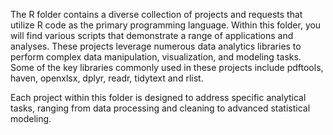 The R folder contains a diverse collection of projects and requests that utilize R code as the primary programming language. Within this folder, you will find various scripts that demonstrate a range of applications and analyses. These projects leverage numerous data analytics libraries to perform complex data manipulation, visualization, and modeling tasks. Some of the key libraries commonly used in these projects include pdftools, haven, openxlsx, dplyr, readr, tidytext and rlist.

Each project within this folder is designed to address specific analytical tasks, ranging from data processing and cleaning to advanced statistical modeling.
